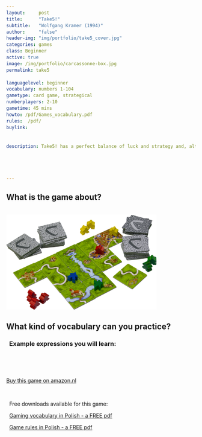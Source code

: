 ```yaml
---
layout:     post
title:      "Take5!"
subtitle:   "Wolfgang Kramer (1994)"
author:     "false"
header-img: "img/portfolio/take5_cover.jpg"
categories: games 
class: Beginner
active: true
image: /img/portfolio/carcassonne-box.jpg
permalink: take5

languagelevel: beginner
vocabulary: numbers 1-104
gametype: card game, strategical
numberplayers: 2-10
gametime: 45 mins
howto: /pdf/Games_vocabulary.pdf
rules: 	/pdf/
buylink: 


description: Take5! has a perfect balance of luck and strategy and, although playing yet another numerical card game may sound monotonous, this one will leave you wanting more. Perfect for beginners who want to <b>practice pronouncing Polish numbers</b>.




---
```


## What is the game about?




 
<br> 

<img src="/img/portfolio/carcassonne-cards.png" alt="alt text" width="400" >

<br>

## What kind of vocabulary can you practice?



<p>

<h3><i class="fa fa-2x fa-commenting fa-fw wow bounceIn text-primary" aria-hidden="true"></i>&nbsp; Example expressions you will learn:</h3>
<br>

<p></p>
<p></p>
<p></p>
<p></p>


</p>

<br>

<p><a href="http://{{page.buylink}}" class="btn btn-outline btn-xl" target="_blank">Buy this game on amazon.nl</a></p>
<br>

<p><i class="fa fa-2x fa-download fa-fw wow bounceIn text-primary" aria-hidden="true"></i>&nbsp; Free downloads available for this game: </p>

<p><i class="fa fa-2x fa-info fa-fw wow bounceIn text-primary" aria-hidden="true"></i>&nbsp; <a href="/pdf/Games_vocabulary.pdf" target="_blank">Gaming vocabulary in Polish - a FREE pdf</a> </p>

<p><i class="fa fa-2x fa-map fa-fw wow bounceIn text-primary" aria-hidden="true"></i>&nbsp; <a href="{{page.rules}}" target="_blank">Game rules in Polish - a FREE pdf</a> </p>







